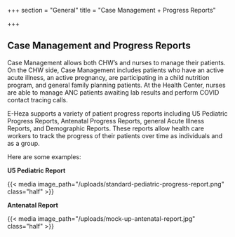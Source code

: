 +++
section = "General"
title = "Case Management + Progress Reports"

+++
## **Case Management and Progress Reports**

Case Management allows both CHW’s and nurses to manage their patients. On the CHW side, Case Management includes patients who have an active acute illness, an active pregnancy, are participating in a child nutrition program, and general family planning patients. At the Health Center, nurses are able to manage ANC patients awaiting lab results and perform COVID contact tracing calls.

E-Heza supports a variety of patient progress reports including U5 Pediatric Progress Reports, Antenatal Progress Reports, general Acute Illness Reports, and Demographic Reports. These reports allow health care workers to track the progress of their patients over time as individuals and as a group.

Here are some examples:

**U5 Pediatric Report**

{{< media image_path="/uploads/standard-pediatric-progress-report.png" class="half" >}}

**Antenatal Report**

{{< media image_path="/uploads/mock-up-antenatal-report.jpg" class="half" >}}
